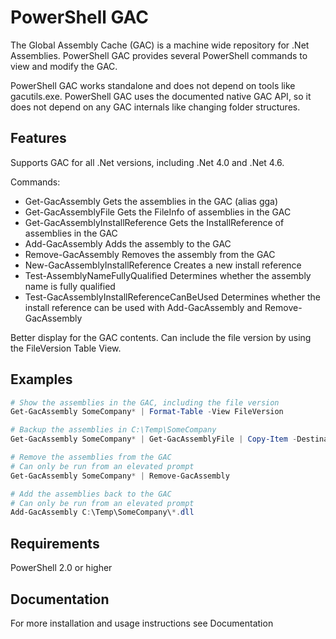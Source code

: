# PowerShell GAC

The Global Assembly Cache (GAC) is a machine wide repository for .Net Assemblies. PowerShell GAC provides several PowerShell commands to view and modify the GAC.

PowerShell GAC works standalone and does not depend on tools like gacutils.exe. PowerShell GAC uses the documented native GAC API, so it does not depend on any GAC internals like changing folder structures.

## Features

Supports GAC for all .Net versions, including .Net 4.0 and .Net 4.6.

Commands:
* Get-GacAssembly Gets the assemblies in the GAC (alias gga)
* Get-GacAssemblyFile Gets the FileInfo of assemblies in the GAC
* Get-GacAssemblyInstallReference Gets the InstallReference of assemblies in the GAC
* Add-GacAssembly Adds the assembly to the GAC
* Remove-GacAssembly Removes the assembly from the GAC
* New-GacAssemblyInstallReference Creates a new install reference
* Test-AssemblyNameFullyQualified Determines whether the assembly name is fully qualified
* Test-GacAssemblyInstallReferenceCanBeUsed Determines whether the install reference can be used with Add-GacAssembly and Remove-GacAssembly

Better display for the GAC contents. Can include the file version by using the FileVersion Table View.

## Examples

```powershell
# Show the assemblies in the GAC, including the file version
Get-GacAssembly SomeCompany* | Format-Table -View FileVersion

# Backup the assemblies in C:\Temp\SomeCompany
Get-GacAssembly SomeCompany* | Get-GacAssemblyFile | Copy-Item -Destination C:\Temp\SomeCompany

# Remove the assemblies from the GAC
# Can only be run from an elevated prompt
Get-GacAssembly SomeCompany* | Remove-GacAssembly

# Add the assemblies back to the GAC
# Can only be run from an elevated prompt
Add-GacAssembly C:\Temp\SomeCompany\*.dll
```

## Requirements

PowerShell 2.0 or higher

## Documentation

For more installation and usage instructions see Documentation

